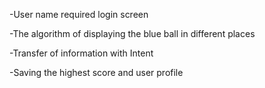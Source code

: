 -User name required login screen

-The algorithm of displaying the blue ball in different places

-Transfer of information with Intent

-Saving the highest score and user profile

